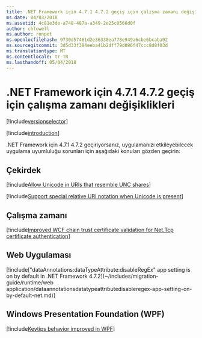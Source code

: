 ```yaml
---
title: .NET Framework için 4.7.1 4.7.2 geçiş için çalışma zamanı değişiklikleri
ms.date: 04/03/2018
ms.assetid: 4c81e3de-a748-487a-a349-2e25c0566d0f
author: chlowell
ms.author: ronpet
ms.openlocfilehash: 9730d57461d2e36330ea778e949a6cbe6bcaba92
ms.sourcegitcommit: 3d5d33f384eeba41b2dff79d096f47ccc8d8f03d
ms.translationtype: MT
ms.contentlocale: tr-TR
ms.lasthandoff: 05/04/2018
---
```

# <a name="runtime-changes-for-migration-from-net-framework-471-to-472"></a>.NET Framework için 4.7.1 4.7.2 geçiş için çalışma zamanı değişiklikleri

[!include[versionselector](../../../../includes/migration-guide/runtime/versionselector.md)]

[!include[introduction](../../../../includes/migration-guide/runtime/introduction.md)]

.NET Framework için 4.7.1 4.7.2 geçiriyorsanız, uygulamanızı etkileyebilecek uygulama uyumluluğu sorunları için aşağıdaki konuları gözden geçirin:

## <a name="core"></a>Çekirdek

[!include[Allow Unicode in URIs that resemble UNC shares](~/includes/migration-guide/runtime/core/allow-unicode-uris-that-resemble-unc-shares.md)]

[!include[Support special relative URI notation when Unicode is present](~/includes/migration-guide/runtime/core/support-special-relative-uri-notation-when-unicode-present.md)]

## <a name="runtime"></a>Çalışma zamanı

[!include[Improved WCF chain trust certificate validation for Net.Tcp certificate authentication](~/includes/migration-guide/runtime/runtime/improved-wcf-chain-trust-certificate-validation-for-nettcp-authentication.md)]

## <a name="web-application"></a>Web Uygulaması

[!include["dataAnnotations:dataTypeAttribute:disableRegEx" app setting is on by default in .NET Framework 4.7.2](~/includes/migration-guide/runtime/web application/dataannotationsdatatypeattributedisableregex-app-setting-on-by-default-net.md)]

## <a name="windows-presentation-foundation-wpf"></a>Windows Presentation Foundation (WPF)

[!include[Keytips behavior improved in WPF](~/includes/migration-guide/runtime/wpf/keytips-behavior-improved-wpf.md)]

